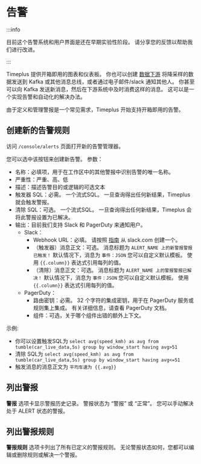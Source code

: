 # 告警

:::info

目前这个告警系统和用户界面是还在早期实验性阶段。 请分享您的反馈以帮助我们进行改进。

:::

Timeplus 提供开箱即用的图表和仪表板。 你也可以创建 [数据下游](destination) 将降采样的数据发送到 Kafka 或其他消息总线，或者通过电子邮件/slack 通知其他人。 你甚至可以向 Kafka 发送新消息，然后在下游系统中及时消费这样的消息。 这可以是一个实现告警和自动化的解决办法。

由于定义和管理警报是一个常见需求，Timeplus 开始支持开箱即用的告警。

## 创建新的告警规则

访问 `/console/alerts` 页面打开新的告警管理器。

您可以选中该按钮来创建新告警。 参数：

* 名称：必填项，用于在工作区中的其他警报中识别告警的唯一名称。
* 严重性：严重、高、低
* 描述：描述告警目的或逻辑的可选文本
* 触发器 SQL：必需。 一个流式SQL。 一旦查询得出任何新结果，Timeplus 就会触发警报。
* 清除 SQL：可选。 一个流式SQL。 一旦查询得出任何新结果，Timeplus 会将此警报设置为已解决。
* 输出：目前我们支持 Slack 和 PagerDuty 来通知用户。
  * Slack：
    * Webhook URL：必填。 请按照 [指南](destination#slack) 从 slack.com 创建一个。
    * （触发器）消息正文：可选。 消息标题为 `ALERT_NAME 上的新警报警报已触发！` 默认情况下，消息为 `事件：JSON` 您可以自定义默认模板。 使用 `{{.column}}` 表达式引用每列的值。
    * （清除）消息正文：可选。 消息标题为 `ALERT_NAME 上的警报警报已解决！` 默认情况下，消息为 `事件：JSON` 您可以自定义默认模板。 使用 `{{.column}}` 表达式引用每列的值。
  * PagerDuty：
    * 路由密钥：必需。 32 个字符的集成密钥，用于在 PagerDuty 服务或规则集上集成。  有关详细信息，请查看 PagerDuty 文档。
    * 组件：可选，关于哪个组件出错的额外上下文。

示例:

* 你可以设置触发SQL为 `select avg(speed_kmh) as avg from tumble(car_live_data,5s) group by window_start having avg>51`
* 清除 SQL为 `select avg(speed_kmh) as avg from tumble(car_live_data,5s) group by window_start having avg<=51`
* 触发消息的消息正文为 `平均车速为 {{.avg}}`

## 列出警报

**警报** 选项卡显示警报历史记录。 警报状态为 “警报” 或 “正常”。 您可以手动解决处于 ALERT 状态的警报。



## 列出警报规则

**警报规则** 选项卡列出了所有已定义的警报规则。 无论警报状态如何，您都可以编辑或删除规则或解决一个警报。


